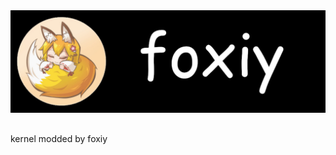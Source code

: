 <div>
      <img src='https://github.com/foxiyofox/foxiyofox/blob/master/foufou_banner.jpg'>
</div>

##
kernel modded by foxiy
